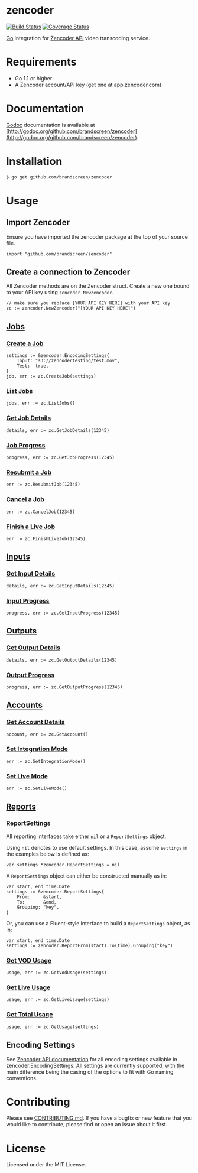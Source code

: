 zencoder
========

[![Build Status](https://travis-ci.org/brandscreen/zencoder.png)](https://travis-ci.org/brandscreen/zencoder) [![Coverage Status](https://coveralls.io/repos/brandscreen/zencoder/badge.png?branch=HEAD)](https://coveralls.io/r/brandscreen/zencoder?branch=HEAD)

[Go](http://golang.org) integration for [Zencoder API](http://www.zencoder.com/) video transcoding service.

# Requirements

* Go 1.1 or higher
* A Zencoder account/API key (get one at app.zencoder.com)

# Documentation

[Godoc](http://godoc.org/) documentation is available at [http://godoc.org/github.com/brandscreen/zencoder](http://godoc.org/github.com/brandscreen/zencoder).

# Installation

```bash
$ go get github.com/brandscreen/zencoder
```

# Usage

## Import Zencoder

Ensure you have imported the zencoder package at the top of your source file.

```golang
import "github.com/brandscreen/zencoder"
```

## Create a connection to Zencoder

All Zencoder methods are on the Zencoder struct.  Create a new one bound to your API key using ```zencoder.NewZencoder```.

```golang
// make sure you replace [YOUR API KEY HERE] with your API key
zc := zencoder.NewZencoder("[YOUR API KEY HERE]")
```

## [Jobs](https://app.zencoder.com/docs/api/jobs)

### [Create a Job](https://app.zencoder.com/docs/api/jobs/create)
```golang
settings := &zencoder.EncodingSettings{
    Input: "s3://zencodertesting/test.mov",
    Test:  true,
}
job, err := zc.CreateJob(settings)
```

### [List Jobs](https://app.zencoder.com/docs/api/jobs/list)
```golang
jobs, err := zc.ListJobs()
```

### [Get Job Details](https://app.zencoder.com/docs/api/jobs/show)
```golang
details, err := zc.GetJobDetails(12345)
```

### [Job Progress](https://app.zencoder.com/docs/api/jobs/progress)
```golang
progress, err := zc.GetJobProgress(12345)
```

### [Resubmit a Job](https://app.zencoder.com/docs/api/jobs/resubmit)
```golang
err := zc.ResubmitJob(12345)
```

### [Cancel a Job](https://app.zencoder.com/docs/api/jobs/cancel)
```golang
err := zc.CancelJob(12345)
```

### [Finish a Live Job](https://app.zencoder.com/docs/api/jobs/finish)
```golang
err := zc.FinishLiveJob(12345)
```

## [Inputs](https://app.zencoder.com/docs/api/inputs)

### [Get Input Details](https://app.zencoder.com/docs/api/inputs/show)
```golang
details, err := zc.GetInputDetails(12345)
```

### [Input Progress](https://app.zencoder.com/docs/api/inputs/progress)
```golang
progress, err := zc.GetInputProgress(12345)
```

## [Outputs](https://app.zencoder.com/docs/api/outputs)

### [Get Output Details](https://app.zencoder.com/docs/api/outputs/show)
```golang
details, err := zc.GetOutputDetails(12345)
```

### [Output Progress](https://app.zencoder.com/docs/api/outputs/progress)
```golang
progress, err := zc.GetOutputProgress(12345)
```

## [Accounts](https://app.zencoder.com/docs/api/accounts)

### [Get Account Details](https://app.zencoder.com/docs/api/accounts/show)
```golang
account, err := zc.GetAccount()
```

### [Set Integration Mode](https://app.zencoder.com/docs/api/accounts/integration)
```golang
err := zc.SetIntegrationMode()
```

### [Set Live Mode](https://app.zencoder.com/docs/api/accounts/integration)
```golang
err := zc.SetLiveMode()
```

## [Reports](https://app.zencoder.com/docs/api/reports)

### ReportSettings

All reporting interfaces take either ```nil``` or a ```ReportSettings``` object.

Using ```nil``` denotes to use default settings.  In this case, assume ```settings``` in the examples below is defined as:

```golang
var settings *zencoder.ReportSettings = nil
```

A ```ReportSettings``` object can either be constructed manually as in:
```golang
var start, end time.Date
settings := &zencoder.ReportSettings{
    From:     &start,
    To:       &end,
    Grouping: "key",
}
```

Or, you can use a Fluent-style interface to build a ```ReportSettings``` object, as in:

```golang
var start, end time.Date
settings := zencoder.ReportFrom(start).To(time).Grouping("key")
```

### [Get VOD Usage](https://app.zencoder.com/docs/api/reports/vod)

```golang
usage, err := zc.GetVodUsage(settings)
```

### [Get Live Usage](https://app.zencoder.com/docs/api/reports/live)

```golang
usage, err := zc.GetLiveUsage(settings)
```

### [Get Total Usage](https://app.zencoder.com/docs/api/reports/all)

```golang
usage, err := zc.GetUsage(settings)
```

## Encoding Settings

See [Zencoder API documentation](https://app.zencoder.com/docs/api/encoding) for all encoding settings available in zencoder.EncodingSettings.  All settings are currently supported, with the main difference being the casing of the options to fit with Go naming conventions.

# Contributing

Please see [CONTRIBUTING.md](https://github.com/brandscreen/zencoder/blob/master/CONTRIBUTING.md).  If you have a bugfix or new feature that you would like to contribute, please find or open an issue about it first.

# License

Licensed under the MIT License.
